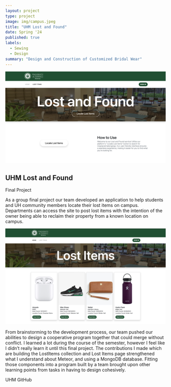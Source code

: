 ```yaml
---
layout: project
type: project
image: img/campus.jpeg
title: "UHM Lost and Found"
date: Spring '24
published: true
labels:
  - Sewing
  - Design
summary: "Design and Construction of Customized Bridal Wear"
---
```


<div class="text-center p-4">
  <img width="1000px" 
       src="../img/final-landing.png" 
       class="img-thumbnail" >
</div>

## UHM Lost and Found
Final Project

As a group final project our team developed an application to help students and UH community members  locate their lost items on campus. Departments can access the site to post lost items with the intention of the owner being able to reclaim their property from a known location on campus.


<div class="text-center p-4">
  <img width="1000px" 
       src="../img/final-lost-items.png" 
       class="img-thumbnail" >
</div>


From brainstorming to the development process, our team pushed our abilities to design a cooperative program together that could merge without conflict. I learned a lot during the course of the semester, however I feel like I didn’t really learn it until this final project. The contributions I made which are building the LostItems collection and Lost Items page strengthened what I understand about Meteor, and using a MongoDB database. Fitting those components into a program built by a team brought upon other learning points from tasks in having to design cohesively.

UHM GitHub
[
](https://github.com/uhm-lost-and-found/uhm-lost-and-found)

